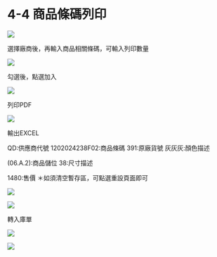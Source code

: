 # 4-4 商品條碼列印

![](https://github.com/lifecomService/LifeERP_manuals/tree/c5f5cca33bca11311bde6512cab215b123ef8fd0/.gitbook/assets/image%20%2882%29.png)

選擇廠商後，再輸入商品相關條碼，可輸入列印數量

![](https://github.com/lifecomService/LifeERP_manuals/tree/c5f5cca33bca11311bde6512cab215b123ef8fd0/.gitbook/assets/image%20%28179%29.png)

勾選後，點選加入

![](https://github.com/lifecomService/LifeERP_manuals/tree/c5f5cca33bca11311bde6512cab215b123ef8fd0/.gitbook/assets/image%20%28126%29.png)

列印PDF

![](https://github.com/lifecomService/LifeERP_manuals/tree/c5f5cca33bca11311bde6512cab215b123ef8fd0/.gitbook/assets/image%20%2890%29.png)

輸出EXCEL

QD:供應商代號 1202024238F02:商品條碼 391:原廠貨號 灰灰灰:顏色描述

\(06.A.2\):商品儲位 38:尺寸描述

1480:售價 ＊如須清空暫存區，可點選重設頁面即可

![](https://github.com/lifecomService/LifeERP_manuals/tree/c5f5cca33bca11311bde6512cab215b123ef8fd0/.gitbook/assets/image%20%288%29.png)

![](https://github.com/lifecomService/LifeERP_manuals/tree/c5f5cca33bca11311bde6512cab215b123ef8fd0/.gitbook/assets/image%20%2876%29.png)

轉入庫單

![](https://github.com/lifecomService/LifeERP_manuals/tree/c5f5cca33bca11311bde6512cab215b123ef8fd0/.gitbook/assets/image%20%28183%29.png)

![](https://github.com/lifecomService/LifeERP_manuals/tree/c5f5cca33bca11311bde6512cab215b123ef8fd0/.gitbook/assets/image%20%2895%29.png)

